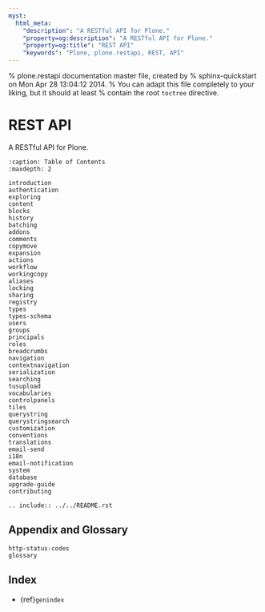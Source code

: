 ```yaml
---
myst:
  html_meta:
    "description": "A RESTful API for Plone."
    "property=og:description": "A RESTful API for Plone."
    "property=og:title": "REST API"
    "keywords": "Plone, plone.restapi, REST, API"
---
```


% plone.restapi documentation master file, created by
% sphinx-quickstart on Mon Apr 28 13:04:12 2014.
% You can adapt this file completely to your liking, but it should at least
% contain the root `toctree` directive.

# REST API

A RESTful API for Plone.

```{toctree}
:caption: Table of Contents
:maxdepth: 2

introduction
authentication
exploring
content
blocks
history
batching
addons
comments
copymove
expansion
actions
workflow
workingcopy
aliases
locking
sharing
registry
types
types-schema
users
groups
principals
roles
breadcrumbs
navigation
contextnavigation
serialization
searching
tusupload
vocabularies
controlpanels
tiles
querystring
querystringsearch
customization
conventions
translations
email-send
i18n
email-notification
system
database
upgrade-guide
contributing
```

```{eval-rst}
.. include:: ../../README.rst
```


## Appendix and Glossary

```{toctree}
http-status-codes
glossary
```


## Index

- {ref}`genindex`
